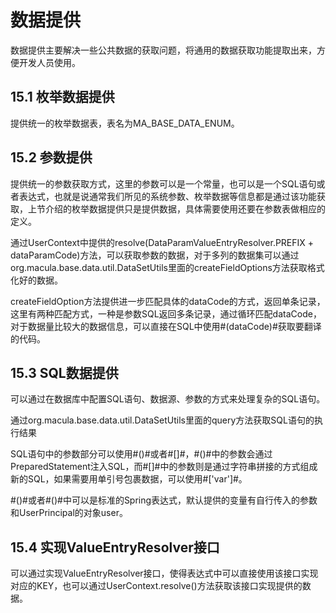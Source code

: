 # 数据提供

数据提供主要解决一些公共数据的获取问题，将通用的数据获取功能提取出来，方便开发人员使用。

## 15.1 枚举数据提供

提供统一的枚举数据表，表名为MA_BASE_DATA_ENUM。

## 15.2 参数提供

提供统一的参数获取方式，这里的参数可以是一个常量，也可以是一个SQL语句或者表达式，也就是说通常我们所见的系统参数、枚举数据等信息都是通过该功能获取，上节介绍的枚举数据提供只是提供数据，具体需要使用还要在参数表做相应的定义。

通过UserContext中提供的resolve(DataParamValueEntryResolver.PREFIX + dataParamCode)方法，可以获取参数的数据，对于多列的数据集可以通过org.macula.base.data.util.DataSetUtils里面的createFieldOptions方法获取格式化好的数据。

createFieldOption方法提供进一步匹配具体的dataCode的方式，返回单条记录，这里有两种匹配方式，一种是参数SQL返回多条记录，通过循环匹配dataCode，对于数据量比较大的数据信息，可以直接在SQL中使用#(dataCode)#获取要翻译的代码。

## 15.3 SQL数据提供

可以通过在数据库中配置SQL语句、数据源、参数的方式来处理复杂的SQL语句。

通过org.macula.base.data.util.DataSetUtils里面的query方法获取SQL语句的执行结果

SQL语句中的参数部分可以使用#()#或者#[]#，#()#中的参数会通过PreparedStatement注入SQL，而#[]#中的参数则是通过字符串拼接的方式组成新的SQL，如果需要用单引号包裹数据，可以使用#['var']#。

\#()#或者#()#中可以是标准的Spring表达式，默认提供的变量有自行传入的参数和UserPrincipal的对象user。

## 15.4 实现ValueEntryResolver接口

可以通过实现ValueEntryResolver接口，使得表达式中可以直接使用该接口实现对应的KEY，也可以通过UserContext.resolve()方法获取该接口实现提供的数据。

